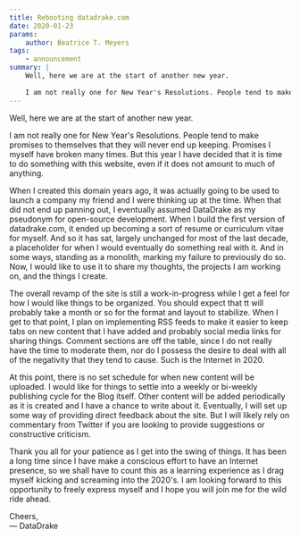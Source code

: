 ```yaml
---
title: Rebooting datadrake.com
date: 2020-01-23
params:
    author: Beatrice T. Meyers
tags:
    - announcement
summary: |
    Well, here we are at the start of another new year.
    
    I am not really one for New Year's Resolutions. People tend to make promises to themselves that they will never end up keeping. Promises I myself have broken many times. But this year I have decided that it is time to do something with this website, even if it does not amount to much of anything.
---
```




Well, here we are at the start of another new year.

I am not really one for New Year's Resolutions. People tend to make promises to themselves that they will never end up keeping. Promises I myself have broken many times. But this year I have decided that it is time to do something with this website, even if it does not amount to much of anything.

When I created this domain years ago, it was actually going to be used to launch a company my friend and I were thinking up at the time. When that did not end up panning out, I eventually assumed DataDrake as my pseudonym for open-source development. When I build the first version of datadrake.com, it ended up becoming a sort of resume or curriculum vitae for myself. And so it has sat, largely unchanged for most of the last decade, a placeholder for when I would eventually do something real with it. And in some ways, standing as a monolith, marking my failure to previously do so. Now, I would like to use it to share my thoughts, the projects I am working on, and the things I create.

The overall revamp of the site is still a work-in-progress while I get a feel for how I would like things to be organized. You should expect that tt will probably take a month or so for the format and layout to stabilize. When I get to that point, I plan on implementing RSS feeds to make it easier to keep tabs on new content that I have added and probably social media links for sharing things. Comment sections are off the table, since I do not really have the time to moderate them, nor do I possess the desire to deal with all of the negativity that they tend to cause. Such is the Internet in 2020.

At this point, there is no set schedule for when new content will be uploaded. I would like for things to settle into a weekly or bi-weekly publishing cycle for the Blog itself. Other content will be added periodically as it is created and I have a chance to write about it. Eventually, I will set up some way of providing direct feedback about the site. But I will likely rely on commentary from Twitter if you are looking to provide suggestions or constructive criticism.

Thank you all for your patience as I get into the swing of things. It has been a long time since I have make a conscious effort to have an Internet presence, so we shall have to count this as a learning experience as I drag myself kicking and screaming into the 2020's. I am looking forward to this opportunity to freely express myself and I hope you will join me for the wild ride ahead.

Cheers,  
— DataDrake
